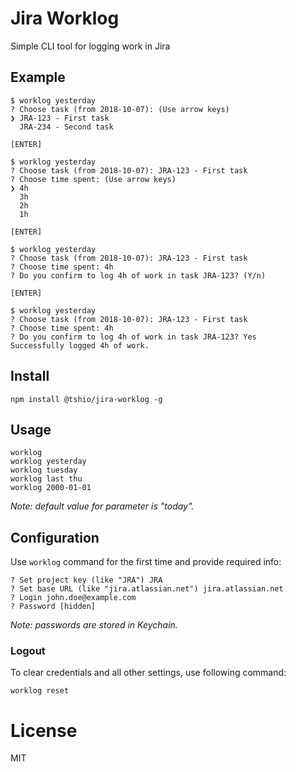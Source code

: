 # Jira Worklog
Simple CLI tool for logging work in Jira

## Example

```
$ worklog yesterday
? Choose task (from 2018-10-07): (Use arrow keys)
❯ JRA-123 - First task
  JRA-234 - Second task
  
[ENTER]

$ worklog yesterday
? Choose task (from 2018-10-07): JRA-123 - First task
? Choose time spent: (Use arrow keys)
❯ 4h
  3h
  2h
  1h
  
[ENTER]

$ worklog yesterday
? Choose task (from 2018-10-07): JRA-123 - First task
? Choose time spent: 4h
? Do you confirm to log 4h of work in task JRA-123? (Y/n)

[ENTER]

$ worklog yesterday
? Choose task (from 2018-10-07): JRA-123 - First task
? Choose time spent: 4h
? Do you confirm to log 4h of work in task JRA-123? Yes
Successfully logged 4h of work.
```

## Install

```
npm install @tshio/jira-worklog -g
```

## Usage

```
worklog
worklog yesterday
worklog tuesday
worklog last thu
worklog 2000-01-01
```
*Note: default value for parameter is "today".*

## Configuration

Use `worklog` command for the first time and provide required info:
```
? Set project key (like "JRA") JRA
? Set base URL (like "jira.atlassian.net") jira.atlassian.net
? Login john.doe@example.com
? Password [hidden]
```
*Note: passwords are stored in Keychain.*

### Logout

To clear credentials and all other settings, use following command:
```
worklog reset
```

# License

MIT
